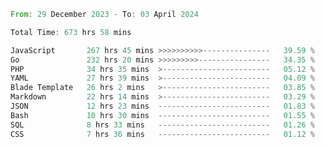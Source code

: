 
<!--START_SECTION:waka-->

```rust
From: 29 December 2023 - To: 03 April 2024

Total Time: 673 hrs 58 mins

JavaScript       267 hrs 45 mins >>>>>>>>>>---------------   39.59 %
Go               232 hrs 20 mins >>>>>>>>>----------------   34.35 %
PHP              34 hrs 35 mins  >------------------------   05.12 %
YAML             27 hrs 39 mins  >------------------------   04.09 %
Blade Template   26 hrs 2 mins   >------------------------   03.85 %
Markdown         22 hrs 14 mins  >------------------------   03.29 %
JSON             12 hrs 23 mins  -------------------------   01.83 %
Bash             10 hrs 30 mins  -------------------------   01.55 %
SQL              8 hrs 33 mins   -------------------------   01.26 %
CSS              7 hrs 36 mins   -------------------------   01.12 %
```

<!--END_SECTION:waka-->
<!---
Abedmuh/Abedmuh is a ✨ special ✨ repository because its `README.md` (this file) appears on your GitHub profile.
You can click the Preview link to take a look at your changes.
--->
